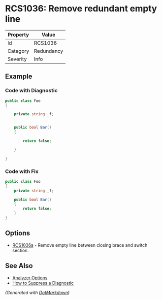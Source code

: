 # RCS1036: Remove redundant empty line

| Property | Value      |
| -------- | ---------- |
| Id       | RCS1036    |
| Category | Redundancy |
| Severity | Info       |

## Example

### Code with Diagnostic

```csharp
public class Foo
{

    private string _f;


    public bool Bar()
    {

        return false;

    }

}
```

### Code with Fix

```csharp
public class Foo
{
    private string _f;

    public bool Bar()
    {
        return false;
    }
}
```

## Options

* [RCS1036a](RCS1036a.md) \- Remove empty line between closing brace and switch section\.

## See Also

* [Analyzer Options](../AnalyzerOptions.md)
* [How to Suppress a Diagnostic](../HowToConfigureAnalyzers.md#how-to-suppress-a-diagnostic)


*\(Generated with [DotMarkdown](http://github.com/JosefPihrt/DotMarkdown)\)*